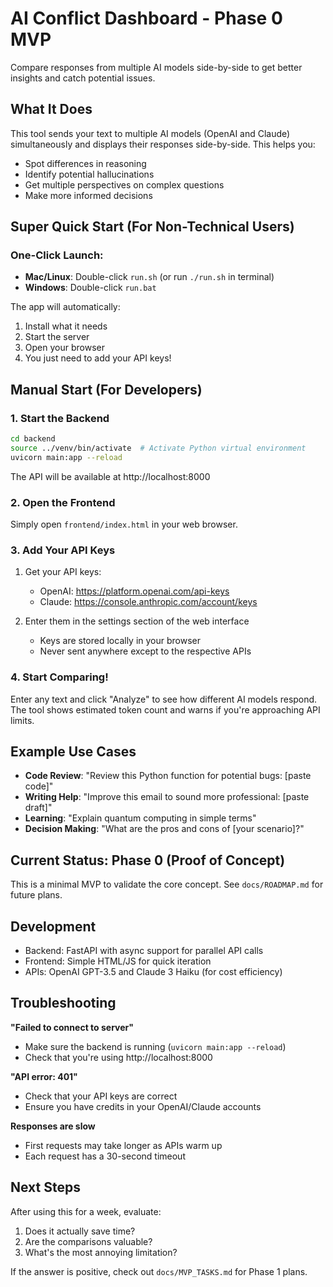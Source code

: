 
# AI Conflict Dashboard - Phase 0 MVP

Compare responses from multiple AI models side-by-side to get better insights and catch potential issues.

## What It Does

This tool sends your text to multiple AI models (OpenAI and Claude) simultaneously and displays their responses side-by-side. This helps you:
- Spot differences in reasoning
- Identify potential hallucinations
- Get multiple perspectives on complex questions
- Make more informed decisions

## Super Quick Start (For Non-Technical Users)

### One-Click Launch:
- **Mac/Linux**: Double-click `run.sh` (or run `./run.sh` in terminal)
- **Windows**: Double-click `run.bat`

The app will automatically:
1. Install what it needs
2. Start the server
3. Open your browser
4. You just need to add your API keys!

## Manual Start (For Developers)

### 1. Start the Backend

```bash
cd backend
source ../venv/bin/activate  # Activate Python virtual environment
uvicorn main:app --reload
```

The API will be available at http://localhost:8000

### 2. Open the Frontend

Simply open `frontend/index.html` in your web browser.

### 3. Add Your API Keys

1. Get your API keys:
   - OpenAI: https://platform.openai.com/api-keys
   - Claude: https://console.anthropic.com/account/keys

2. Enter them in the settings section of the web interface
   - Keys are stored locally in your browser
   - Never sent anywhere except to the respective APIs

### 4. Start Comparing!

Enter any text and click "Analyze" to see how different AI models respond. The tool shows estimated token count and warns if you're approaching API limits.

## Example Use Cases

- **Code Review**: "Review this Python function for potential bugs: [paste code]"
- **Writing Help**: "Improve this email to sound more professional: [paste draft]"
- **Learning**: "Explain quantum computing in simple terms"
- **Decision Making**: "What are the pros and cons of [your scenario]?"

## Current Status: Phase 0 (Proof of Concept)

This is a minimal MVP to validate the core concept. See `docs/ROADMAP.md` for future plans.

## Development

- Backend: FastAPI with async support for parallel API calls
- Frontend: Simple HTML/JS for quick iteration
- APIs: OpenAI GPT-3.5 and Claude 3 Haiku (for cost efficiency)

## Troubleshooting

**"Failed to connect to server"**
- Make sure the backend is running (`uvicorn main:app --reload`)
- Check that you're using http://localhost:8000

**"API error: 401"**
- Check that your API keys are correct
- Ensure you have credits in your OpenAI/Claude accounts

**Responses are slow**
- First requests may take longer as APIs warm up
- Each request has a 30-second timeout

## Next Steps

After using this for a week, evaluate:
1. Does it actually save time?
2. Are the comparisons valuable?
3. What's the most annoying limitation?

If the answer is positive, check out `docs/MVP_TASKS.md` for Phase 1 plans.
